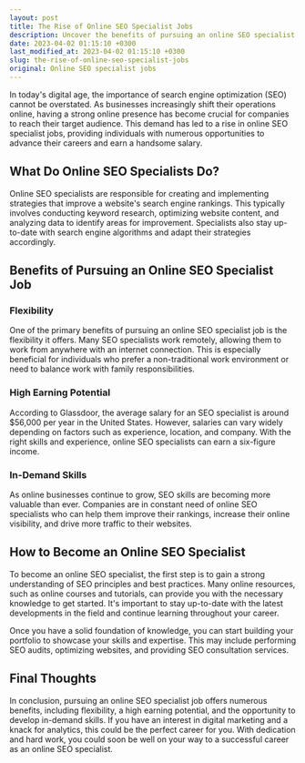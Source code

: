 ```yaml
---
layout: post
title: The Rise of Online SEO Specialist Jobs
description: Uncover the benefits of pursuing an online SEO specialist job, from a flexible schedule to a high earning potential.
date: 2023-04-02 01:15:10 +0300
last_modified_at: 2023-04-02 01:15:10 +0300
slug: the-rise-of-online-seo-specialist-jobs
original: Online SEO specialist jobs
---
```

In today's digital age, the importance of search engine optimization (SEO) cannot be overstated. As businesses increasingly shift their operations online, having a strong online presence has become crucial for companies to reach their target audience. This demand has led to a rise in online SEO specialist jobs, providing individuals with numerous opportunities to advance their careers and earn a handsome salary.

## What Do Online SEO Specialists Do?

Online SEO specialists are responsible for creating and implementing strategies that improve a website's search engine rankings. This typically involves conducting keyword research, optimizing website content, and analyzing data to identify areas for improvement. Specialists also stay up-to-date with search engine algorithms and adapt their strategies accordingly.

## Benefits of Pursuing an Online SEO Specialist Job

### Flexibility

One of the primary benefits of pursuing an online SEO specialist job is the flexibility it offers. Many SEO specialists work remotely, allowing them to work from anywhere with an internet connection. This is especially beneficial for individuals who prefer a non-traditional work environment or need to balance work with family responsibilities.

### High Earning Potential

According to Glassdoor, the average salary for an SEO specialist is around $56,000 per year in the United States. However, salaries can vary widely depending on factors such as experience, location, and company. With the right skills and experience, online SEO specialists can earn a six-figure income.

### In-Demand Skills

As online businesses continue to grow, SEO skills are becoming more valuable than ever. Companies are in constant need of online SEO specialists who can help them improve their rankings, increase their online visibility, and drive more traffic to their websites.

## How to Become an Online SEO Specialist

To become an online SEO specialist, the first step is to gain a strong understanding of SEO principles and best practices. Many online resources, such as online courses and tutorials, can provide you with the necessary knowledge to get started. It's important to stay up-to-date with the latest developments in the field and continue learning throughout your career.

Once you have a solid foundation of knowledge, you can start building your portfolio to showcase your skills and expertise. This may include performing SEO audits, optimizing websites, and providing SEO consultation services.

## Final Thoughts

In conclusion, pursuing an online SEO specialist job offers numerous benefits, including flexibility, a high earning potential, and the opportunity to develop in-demand skills. If you have an interest in digital marketing and a knack for analytics, this could be the perfect career for you. With dedication and hard work, you could soon be well on your way to a successful career as an online SEO specialist.